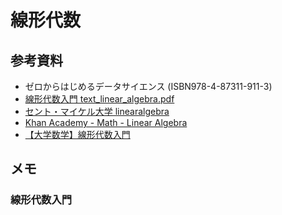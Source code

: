 # 線形代数 #

## 参考資料 ##

* ゼロからはじめるデータサイエンス (ISBN978-4-87311-911-3)
* [線形代数入門 text_linear_algebra.pdf](http://www7b.biglobe.ne.jp/~h-kuroda/pdf/text_linear_algebra.pdf)
* [セント・マイケル大学 linearalgebra](https://joshua.smcvt.edu/linearalgebra/book.pdf)
* [Khan Academy - Math - Linear Algebra](https://www.khanacademy.org/math/linear-algebra)
* [【大学数学】線形代数入門](https://www.youtube.com/watch?v=svm8hlhF8PA&list=PLDJfzGjtVLHnc1vTpBaCNKMUl6HauQv1a)

## メモ ##

### 線形代数入門 ###
